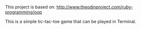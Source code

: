 This project is based on: http://www.theodinproject.com/ruby-programming/oop

This is a simple tic-tac-toe game that can be played in Terminal.
